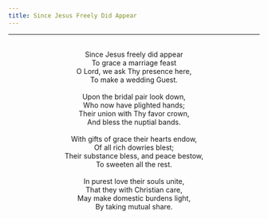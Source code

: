 ```yaml
---
title: Since Jesus Freely Did Appear
---
```


---
<center>
<br/>
Since Jesus freely did appear<br/>
To grace a marriage feast<br/>
O Lord, we ask Thy presence here,<br/>
To make a wedding Guest.<br/>
<br/>
Upon the bridal pair look down,<br/>
Who now have plighted hands;<br/>
Their union with Thy favor crown,<br/>
And bless the nuptial bands.<br/>
<br/>
With gifts of grace their hearts endow,<br/>
Of all rich dowries blest;<br/>
Their substance bless, and peace bestow,<br/>
To sweeten all the rest.<br/>
<br/>
In purest love their souls unite,<br/>
That they with Christian care,<br/>
May make domestic burdens light,<br/>
By taking mutual share.<br/>

</center>